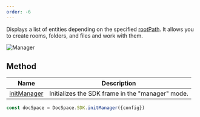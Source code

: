 ```yaml
---
order: -6
---
```


Displays a list of entities depending on the specified [rootPath](../../Config/index.md#rootpath). It allows you to create rooms, folders, and files and work with them.

![Manager](/assets/images/docspace/manager-mode.png)

## Method

| Name                                              | Description                                      |
| ------------------------------------------------- | ------------------------------------------------ |
| [initManager](../../Methods/index.md#initmanager) | Initializes the SDK frame in the "manager" mode. |

``` ts
const docSpace = DocSpace.SDK.initManager({config})
```
